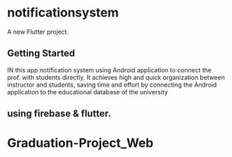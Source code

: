 # notificationsystem

A new Flutter project.

## Getting Started

IN this app  notification system using Android application to connect the prof. with students directly.
It achieves high and quick organization between instructor and students, 
saving time and effort by connecting the Android application to the educational database of the university 
## using firebase & flutter.
# Graduation-Project_Web
